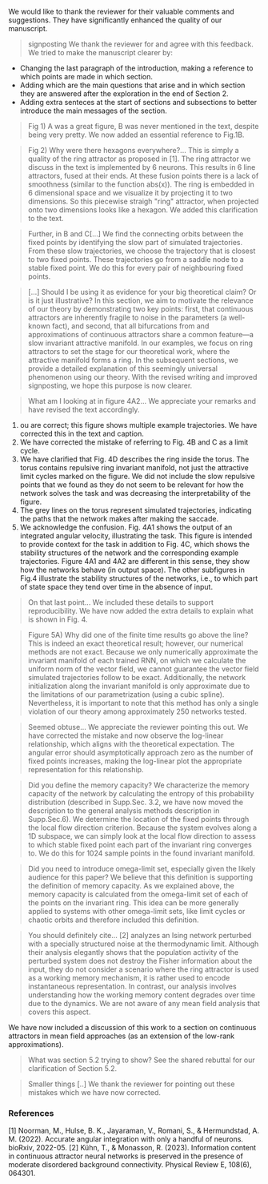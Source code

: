 We would like to thank the reviewer for their valuable comments and suggestions. They have significantly enhanced the quality of our manuscript.

> signposting
We thank the reviewer for and agree with this feedback. We tried to make the manuscript clearer by:
- Changing the last paragraph of the introduction, making a reference to which points are made in which section.
- Adding which are the main questions that arise and in which section they are answered after the exploration in the end of Section 2.
- Adding extra senteces at the start of sections and subsections to better introduce the main messages of the section.

> Fig 1) A was a great figure, B was never mentioned in the text, despite being very pretty.
We now added an essential reference to Fig.1B.

> Fig 2) Why were there hexagons everywhere?...
This is simply a quality of the ring attractor as proposed in [1]. The ring attractor we discuss in the text is implemented by 6 neurons. This results in 6 line attractors, fused at their ends.  At these fusion points there is a lack of smoothness (similar to the function abs(x)). The ring is embedded in 6 dimensional space and we visualize it by projecting it to two dimensions. So this piecewise straigh "ring" attractor, when projected onto two dimensions looks like a hexagon. We added this clarification to the text.

> Further, in B and C[...]
We find the connecting orbits between the fixed points by identifying the slow part of simulated trajectories. From these slow trajectories, we choose the trajectory that is closest to two fixed points. These trajectories go from a saddle node to a stable fixed point. We do this for every pair of neighbouring fixed points.

> [...] Should I be using it as evidence for your big theoretical claim? Or is it just illustrative?
In this section, we aim to motivate the relevance of our theory by demonstrating two key points: first, that continuous attractors are inherently fragile to noise in the parameters (a well-known fact), and second, that all bifurcations from and approximations of continuous attractors share a common feature—a slow invariant attractive manifold. In our examples, we focus on ring attractors to set the stage for our theoretical work, where the attractive manifold forms a ring.
In the subsequent sections, we provide a detailed explanation of this seemingly universal phenomenon using our theory. With the revised writing and improved signposting, we hope this purpose is now clearer.

> What am I looking at in figure 4A2...
We appreciate your remarks and have revised the text accordingly.
1. ou are correct; this figure shows multiple example trajectories. We have corrected this in the text and caption.
1. We have corrected the mistake of referring to Fig. 4B and C as a limit cycle. 
1. We have clarified that Fig. 4D describes the ring inside the torus. The torus contains repulsive ring invariant manifold, not just the attractive limit cycles marked on the figure. We did not include the slow repulsive points that we found as they do not seem to be relevant for how the network solves the task and was decreasing the interpretability of the figure.
1. The grey lines on the torus represent simulated trajectories, indicating the paths that the network makes after making the saccade.
1. We acknowledge the confusion. Fig. 4A1 shows the output of an integrated angular velocity, illustrating the task. This figure is intended to provide context for the task in addition to Fig. 4C, which shows the stability structures of the network and the corresponding example trajectories.
Figure 4A1 and 4A2 are different in this sense, they show how the networks behave (in output space).
The other subfigures in Fig.4 illustrate the stability structures of the networks, i.e., to which part of state space they tend over time in the absence of input.

> On that last point...
We included these details to support reproducibility. We have now added the extra details to explain what is shown in Fig. 4.

> Figure 5A) Why did one of the finite time results go above the line?
This is indeed an exact theoretical result; however, our numerical methods are not exact.
Because we only numerically approximate the invariant manifold of each trained RNN, on which we calculate the uniform norm of the vector field, we cannot guarantee the vector field simulated trajectories follow to be exact.
Additionally, the network initialization along the invariant manifold is only approximate due to the limitations of our parametrization (using a cubic spline).
Nevertheless, it is important to note that this method has only a single violation of our theory among approximately 250 networks tested.

> Seemed obtuse...
We appreciate the reviewer pointing this out. We have corrected the mistake and now observe the log-linear relationship, which aligns with the theoretical expectation. The angular error should asymptotically approach zero as the number of fixed points increases, making the log-linear plot the appropriate representation for this relationship.

> Did you define the memory capacity?
We characterize the memory capacity of the network by calculating the entropy of this probability distribution (described in Supp.Sec. 3.2, we have now moved the description to the general analysis methods description in Supp.Sec.6).
We determine the location of the fixed points through the local flow direction criterion.
Because the system evolves along a 1D subspace, we can simply look at the local flow direction to assess to which stable fixed point each part of the invariant ring converges to. We do this for 1024 sample points in the found invariant manifold.

> Did you need to introduce omega-limit set, especially given the likely audience for this paper?
We believe that this definition is supporting the definition of memory capacity.
As we explained above, the memory capacity is calculated from the omega-limit set of each of the points on the invariant ring.
This idea can be more generally applied to systems with other omega-limit sets, like limit cycles or chaotic orbits and therefore included this definition.

> You should definitely cite...
[2] analyzes an Ising network perturbed with a specially structured noise at the thermodynamic limit.
Although their analysis elegantly shows that the population activity of the perturbed system does not destroy the Fisher information about the input, they do not consider a scenario where the ring attractor is used as a working memory mechanism, it is rather used to encode instantaneous representation. In contrast, our analysis involves understanding how the working memory content degrades over time due to the dynamics. We are not aware of any mean field analysis that covers this aspect.

We have now included a discussion of this work to a section on continuous attractors in mean field approaches (as an extension of the low-rank approximations).

> What was section 5.2 trying to show? 
See the shared rebuttal for our clarification of Section 5.2.

> Smaller things [..]
We thank the reviewer for pointing out these mistakes which we have now corrected.

### References
[1] Noorman, M., Hulse, B. K., Jayaraman, V., Romani, S., & Hermundstad, A. M. (2022). Accurate angular integration with only a handful of neurons. bioRxiv, 2022-05.
[2] Kühn, T., & Monasson, R. (2023). Information content in continuous attractor neural networks is preserved in the presence of moderate disordered background connectivity. Physical Review E, 108(6), 064301.
